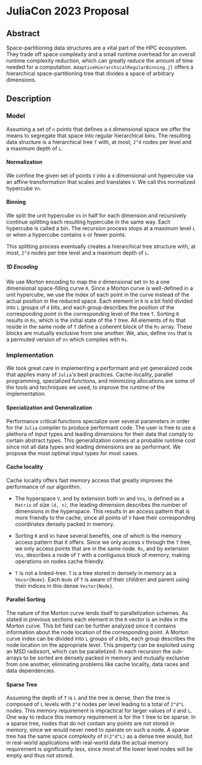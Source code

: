 # JuliaCon 2023 Proposal

## Abstract
Space-partitioning data structures are a vital part of the HPC ecosystem. They trade off space complexity and a small runtime overhead for an overall runtime complexity reduction, which can greatly reduce the amount of time needed for a computation. `AdaptiveHierarchicalRegularBinning.jl` offers a hierarchical space-partitioning tree that divides a space of arbitrary dimensions.


## Description
### Model
Assuming a set of `n` points that defines a `d` dimensional space we offer the means to segregate that space into regular hierarchical bins. The resulting data structure is a hierarchical tree `T` with, at most, `2^d` nodes per level and a maximum depth of `L`.

#### Normalization
We confine the given set of points `V` into a `d` dimensional unit hypercube via an affine transformation that scales and translates `V`. We call this normalized hypercube `Vn`.

#### Binning
We split the unit hypercube `Vn` in half for each dimension and recursively continue splitting each resulting hypercube in the same way. Each hypercube is called a bin. The recursion process stops at a maximum level `L` or when a hypercube contains `k` or fewer points.

This splitting process eventually creates a hierarchical tree structure with, at most, `2^d` nodes per tree level and a maximum depth of `L`.

##### 1D Encoding
We use Morton encoding to map the `d` dimensional set `Vn` to a one dimensional space-filling curve `R`. Since a Morton curve is well-defined in a unit hypercube, we use the index of each point in the curve instead of the actual position in the reduced space. Each element in `R` is a bit field divided into `L` groups of `d` bits, and each group describes the position of the corresponding point in the corresponding level of the tree `T`. Sorting `R` results in `Rs`, which is the initial state of the `T` tree. All elements of `Rs` that reside in the same node of `T` define a coherent block of the `Rs` array. These blocks are mutually exclusive from one another. We, also, define `Vns` that is a permuted version of `Vn` which complies with `Rs`.

### Implementation
We took great care in implementing a performant and yet generalized code that applies many of `Julia`'s best practices. Cache-locality, parallel programming, specialized functions, and minimizing allocations are some of the tools and techniques we used, to improve the runtime of the implementation.

#### Specialization and Generalization
Performance critical functions specialize over several parameters in order for the `Julia` compiler to produce performant code. The user is free to use a plethora of input types and leading dimensions for their data that comply to certain abstract types. This generalization comes at a probable runtime cost since not all data types and leading dimensions are as performant. We propose the most optimal input types for most cases.

#### Cache locality
Cache locality offers fast memory access that greatly improves the performance of our algorithm.

- The hyperspace `V`, and by extension both `Vn` and `Vns`, is defined as a `Matrix` of size `(d, n)`, the leading dimension describes the number of dimensions in the hyperspace. This results in an access pattern that is more friendly to the cache, since all points of `V` have their corresponding coordinates densely packed in memory.

- Sorting `R` and `Vn` have several benefits, one of which is the memory access pattern that it offers. Since we only access `V` through the `T` tree, we only access points that are in the same node. `Rs`, and by extension `Vns`, describes a node of `T` with a contiguous block of memory, making operations on nodes cache friendly.

- `T` is not a linked-tree. `T` is a tree stored in densely in memory as a `Vecor{Node}`. Each `Node` of `T` is aware of their children and parent using their indices in this dense `Vector{Node}`.

#### Parallel Sorting
The nature of the Morton curve lends itself to parallelization schemes. As stated in previous sections each element in the `R` vector is an index in the Morton curve. This bit field can be further analyzed since it contains information about the node location of the corresponding point. A Morton curve index can be divided into `L` groups of `d` bits, each group describes the node location on the appropriate level. This property can be exploited using an MSD radixsort, which can be parallelized. In each recursion the sub-arrays to be sorted are densely packed in memory and mutually exclusive from one another, eliminating problems like cache locality, data races and data dependencies.

#### Sparse Tree
Assuming the depth of `T` is `L` and the tree is dense, then the tree is composed of `L` levels with `2^d` nodes per level leading to a total of `2^d^L` nodes. This memory requirement is impractical for larger values of `d` and `L`. One way to reduce this memory requirement is for the `T` tree to be sparse. In a sparse tree, nodes that do not contain any points are not stored in memory, since we would never need to operate on such a node. A sparse tree has the same space complexity of `O(2^d^L)` as a dense tree would, but in real-world applications with real-world data the actual memory requirement is significantly less, since most of the lower level nodes will be empty and thus not stored.
